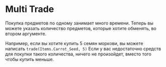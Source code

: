 # Multi Trade
Покупка предметов по одному занимает много времени. Теперь вы можете указать количество предметов, которые хотите обменять, во втором аргументе.

Например, если вы хотите купить 5 семян моркови, вы можете написать
`trade(Items.Carrot_Seed, 5)`
Если у вас недостаточно средств для покупки такого количества, ничего не произойдет, вместо того чтобы купить меньше.

